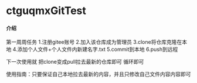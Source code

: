 # ctguqmxGitTest

#### 介绍
第一周周任务
1.注册gitee账号
2.加入该仓库成为管理员
3.clone将仓库克隆在本地
4.添加个人文件+个人文件内新建名字.txt
5.commit到本地
6.push到远程

下一次使用就
把clone变成pull拉去最新的仓库即可
循环即可

使用指南：只要保证自己本地拉去最新的内容，并且只修改自己文件内容内容即可

